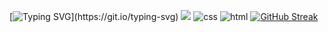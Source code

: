 
[![Typing SVG](https://readme-typing-svg.demolab.com/?lines=New+website+released;Html+on+TOP;FOLLOW+US!;vscode+best;JOIN+THE+DISC;)](https://git.io/typing-svg)
![](https://komarev.com/ghpvc/?username=thepizzaedition)
    <img src="https://img.shields.io/badge/Knows-CSS-blue/?logo=CSS&logoColor=warning&color=blue" alt="css">
      <img src="https://img.shields.io/badge/Knows-HTML-blue/?logo=html5&logoColor=warning&color=orange" alt="html">
[![GitHub Streak](http://github-readme-streak-stats.herokuapp.com?user=thepizzaedition&theme=dark&background=000000)](https://git.io/streak-stats)
